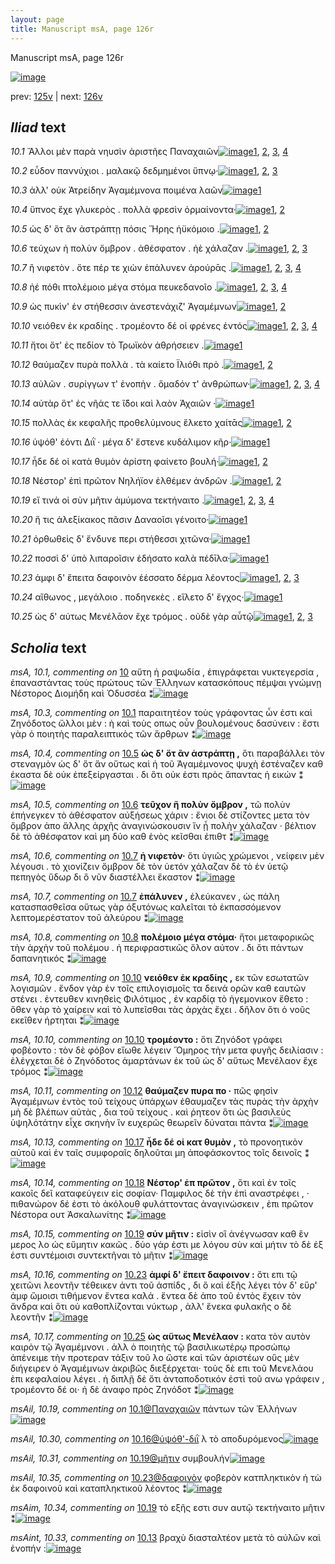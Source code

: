 ```yaml
---
layout: page
title: Manuscript msA, page 126r
---
```


Manuscript msA, page 126r

[![image](http://www.homermultitext.org/iipsrv?OBJ=IIP,1.0&FIF=/project/homer/pyramidal/deepzoom/hmt/vaimg/2017a/VA126RN_0298.tif&WID=100&CVT=JPEG)](http://www.homermultitext.org/ict2/?urn=urn:cite2:hmt:vaimg.2017a:VA126RN_0298)

prev:  [125v](../125v) | next:  [126v](../126v)

## *Iliad* text

*10.1* <a id="10.1"/> Ἄλλοι μὲν παρὰ νηυσὶν ἀριστῆες Παναχαιῶν[![image](http://www.homermultitext.org/iipsrv?OBJ=IIP,1.0&FIF=/project/homer/pyramidal/deepzoom/hmt/vaimg/2017a/VA126RN_0298.tif&RGN=0.1451,0.1833,0.4474,0.0654&WID=1000&CVT=JPEG)](http://www.homermultitext.org/ict2/?urn=urn:cite2:hmt:vaimg.2017a:VA126RN_0298@0.1451,0.1833,0.4474,0.0654)[1](#msA_10.2), [2](#msAil_10.19), [3](#msA_10.1), [4](#msA_10.3)

*10.2* <a id="10.2"/> εὗδον παννύχιοι . μαλακῷ δεδμημένοι ὕπνῳ·[![image](http://www.homermultitext.org/iipsrv?OBJ=IIP,1.0&FIF=/project/homer/pyramidal/deepzoom/hmt/vaimg/2017a/VA126RN_0298.tif&RGN=0.19,0.2206,0.435,0.0315&WID=1000&CVT=JPEG)](http://www.homermultitext.org/ict2/?urn=urn:cite2:hmt:vaimg.2017a:VA126RN_0298@0.19,0.2206,0.435,0.0315)[1](#msAil_10.21), [2](#msAil_10.20), [3](#msA_10.1)

*10.3* <a id="10.3"/> ἀλλ' οὐκ Ἀτρείδην Ἀγαμέμνονα ποιμένα λαῶν[![image](http://www.homermultitext.org/iipsrv?OBJ=IIP,1.0&FIF=/project/homer/pyramidal/deepzoom/hmt/vaimg/2017a/VA126RN_0298.tif&RGN=0.1802,0.2464,0.4114,0.0188&WID=1000&CVT=JPEG)](http://www.homermultitext.org/ict2/?urn=urn:cite2:hmt:vaimg.2017a:VA126RN_0298@0.1802,0.2464,0.4114,0.0188)[1](#msA_10.1)

*10.4* <a id="10.4"/> ὕπνος ἔχε γλυκερὸς . πολλὰ φρεσὶν ὁρμαίνοντα·[![image](http://www.homermultitext.org/iipsrv?OBJ=IIP,1.0&FIF=/project/homer/pyramidal/deepzoom/hmt/vaimg/2017a/VA126RN_0298.tif&RGN=0.183,0.2618,0.435,0.0285&WID=1000&CVT=JPEG)](http://www.homermultitext.org/ict2/?urn=urn:cite2:hmt:vaimg.2017a:VA126RN_0298@0.183,0.2618,0.435,0.0285)[1](#msA_10.1), [2](#msAil_10.22)

*10.5* <a id="10.5"/> ὡς δ' ὅτ ἂν ἀστράπτῃ πόσις Ἥρης ἠϋκόμοιο .[![image](http://www.homermultitext.org/iipsrv?OBJ=IIP,1.0&FIF=/project/homer/pyramidal/deepzoom/hmt/vaimg/2017a/VA126RN_0298.tif&RGN=0.1642,0.284,0.4404,0.0225&WID=1000&CVT=JPEG)](http://www.homermultitext.org/ict2/?urn=urn:cite2:hmt:vaimg.2017a:VA126RN_0298@0.1642,0.284,0.4404,0.0225)[1](#msA_10.4), [2](#msA_10.1)

*10.6* <a id="10.6"/> τεύχων ἠ πολὺν ὄμβρον . ἀθέσφατον . ἠὲ χάλαζαν .[![image](http://www.homermultitext.org/iipsrv?OBJ=IIP,1.0&FIF=/project/homer/pyramidal/deepzoom/hmt/vaimg/2017a/VA126RN_0298.tif&RGN=0.1822,0.3043,0.4434,0.0285&WID=1000&CVT=JPEG)](http://www.homermultitext.org/ict2/?urn=urn:cite2:hmt:vaimg.2017a:VA126RN_0298@0.1822,0.3043,0.4434,0.0285)[1](#msAint_10.32), [2](#msA_10.5), [3](#msA_10.1)

*10.7* <a id="10.7"/> ἢ νιφετὸν . ὅτε πέρ τε χιὼν ἐπάλυνεν ἀρούρᾱς .[![image](http://www.homermultitext.org/iipsrv?OBJ=IIP,1.0&FIF=/project/homer/pyramidal/deepzoom/hmt/vaimg/2017a/VA126RN_0298.tif&RGN=0.162,0.3203,0.455,0.0285&WID=1000&CVT=JPEG)](http://www.homermultitext.org/ict2/?urn=urn:cite2:hmt:vaimg.2017a:VA126RN_0298@0.162,0.3203,0.455,0.0285)[1](#msA_10.7), [2](#msAil_10.23), [3](#msA_10.6), [4](#msA_10.1)

*10.8* <a id="10.8"/> ἠέ πόθι πτολέμοιο μέγα στόμα πευκεδανοῖο .[![image](http://www.homermultitext.org/iipsrv?OBJ=IIP,1.0&FIF=/project/homer/pyramidal/deepzoom/hmt/vaimg/2017a/VA126RN_0298.tif&RGN=0.1732,0.3403,0.4264,0.0263&WID=1000&CVT=JPEG)](http://www.homermultitext.org/ict2/?urn=urn:cite2:hmt:vaimg.2017a:VA126RN_0298@0.1732,0.3403,0.4264,0.0263)[1](#msA_10.8), [2](#msAil_10.25), [3](#msAil_10.24), [4](#msA_10.1)

*10.9* <a id="10.9"/> ὡς πυκὶν' ἐν στήθεσσιν ἀνεστενάχιζ' Ἀγαμέμνων[![image](http://www.homermultitext.org/iipsrv?OBJ=IIP,1.0&FIF=/project/homer/pyramidal/deepzoom/hmt/vaimg/2017a/VA126RN_0298.tif&RGN=0.1762,0.3554,0.4505,0.0338&WID=1000&CVT=JPEG)](http://www.homermultitext.org/ict2/?urn=urn:cite2:hmt:vaimg.2017a:VA126RN_0298@0.1762,0.3554,0.4505,0.0338)[1](#msAil_10.26), [2](#msA_10.1)

*10.10* <a id="10.10"/> νειόθεν ἐκ κραδίης . τρομέοντο δέ οἱ φρένες ἐντός[![image](http://www.homermultitext.org/iipsrv?OBJ=IIP,1.0&FIF=/project/homer/pyramidal/deepzoom/hmt/vaimg/2017a/VA126RN_0298.tif&RGN=0.1592,0.3779,0.4675,0.0285&WID=1000&CVT=JPEG)](http://www.homermultitext.org/ict2/?urn=urn:cite2:hmt:vaimg.2017a:VA126RN_0298@0.1592,0.3779,0.4675,0.0285)[1](#msA_10.10), [2](#msA_10.9), [3](#msA_10.1), [4](#msAil_10.27)

*10.11* <a id="10.11"/> ἤτοι ὅτ' ἐς πεδίον τὸ Τρωϊκὸν ἀθρήσειεν .[![image](http://www.homermultitext.org/iipsrv?OBJ=IIP,1.0&FIF=/project/homer/pyramidal/deepzoom/hmt/vaimg/2017a/VA126RN_0298.tif&RGN=0.1622,0.3967,0.4194,0.0278&WID=1000&CVT=JPEG)](http://www.homermultitext.org/ict2/?urn=urn:cite2:hmt:vaimg.2017a:VA126RN_0298@0.1622,0.3967,0.4194,0.0278)[1](#msA_10.1)

*10.12* <a id="10.12"/> θαύμαζεν πυρὰ πολλὰ . τὰ καίετο Ϊλιόθι πρὸ .[![image](http://www.homermultitext.org/iipsrv?OBJ=IIP,1.0&FIF=/project/homer/pyramidal/deepzoom/hmt/vaimg/2017a/VA126RN_0298.tif&RGN=0.165,0.4171,0.446,0.0255&WID=1000&CVT=JPEG)](http://www.homermultitext.org/ict2/?urn=urn:cite2:hmt:vaimg.2017a:VA126RN_0298@0.165,0.4171,0.446,0.0255)[1](#msA_10.11), [2](#msA_10.1)

*10.13* <a id="10.13"/> αὐλῶν . συρίγγων τ' ἐνοπὴν . ὅμαδόν τ' ἀνθρώπων·[![image](http://www.homermultitext.org/iipsrv?OBJ=IIP,1.0&FIF=/project/homer/pyramidal/deepzoom/hmt/vaimg/2017a/VA126RN_0298.tif&RGN=0.1752,0.4328,0.4484,0.0278&WID=1000&CVT=JPEG)](http://www.homermultitext.org/ict2/?urn=urn:cite2:hmt:vaimg.2017a:VA126RN_0298@0.1752,0.4328,0.4484,0.0278)[1](#msA_10.12), [2](#msA_10.1), [3](#msAil_10.28), [4](#msAint_10.33)

*10.14* <a id="10.14"/> αὐτὰρ ὅτ' ἐς νῆάς τε ἴ̈δοι καὶ λαὸν Ἀχαιῶν ·[![image](http://www.homermultitext.org/iipsrv?OBJ=IIP,1.0&FIF=/project/homer/pyramidal/deepzoom/hmt/vaimg/2017a/VA126RN_0298.tif&RGN=0.167,0.4531,0.446,0.0255&WID=1000&CVT=JPEG)](http://www.homermultitext.org/ict2/?urn=urn:cite2:hmt:vaimg.2017a:VA126RN_0298@0.167,0.4531,0.446,0.0255)[1](#msA_10.1)

*10.15* <a id="10.15"/> πολλὰς ἐκ κεφαλῆς προθελύμνους ἕλκετο χαίτᾱς[![image](http://www.homermultitext.org/iipsrv?OBJ=IIP,1.0&FIF=/project/homer/pyramidal/deepzoom/hmt/vaimg/2017a/VA126RN_0298.tif&RGN=0.1632,0.4726,0.4595,0.0255&WID=1000&CVT=JPEG)](http://www.homermultitext.org/ict2/?urn=urn:cite2:hmt:vaimg.2017a:VA126RN_0298@0.1632,0.4726,0.4595,0.0255)[1](#msAil_10.29), [2](#msA_10.1)

*10.16* <a id="10.16"/> ὑψόθ' ἐόντι Διῒ · μέγα δ' ἔστενε κυδάλιμον κῆρ·[![image](http://www.homermultitext.org/iipsrv?OBJ=IIP,1.0&FIF=/project/homer/pyramidal/deepzoom/hmt/vaimg/2017a/VA126RN_0298.tif&RGN=0.164,0.4921,0.446,0.0255&WID=1000&CVT=JPEG)](http://www.homermultitext.org/ict2/?urn=urn:cite2:hmt:vaimg.2017a:VA126RN_0298@0.164,0.4921,0.446,0.0255)[1](#msA_10.1)

*10.17* <a id="10.17"/> ἧδε δέ οἱ κατὰ θυμὸν ἀρίστη φαίνετο βουλή·[![image](http://www.homermultitext.org/iipsrv?OBJ=IIP,1.0&FIF=/project/homer/pyramidal/deepzoom/hmt/vaimg/2017a/VA126RN_0298.tif&RGN=0.176,0.5105,0.396,0.027&WID=1000&CVT=JPEG)](http://www.homermultitext.org/ict2/?urn=urn:cite2:hmt:vaimg.2017a:VA126RN_0298@0.176,0.5105,0.396,0.027)[1](#msA_10.13), [2](#msA_10.1)

*10.18* <a id="10.18"/> Νέστορ' ἐπὶ πρῶτον Νηλήϊον ἐλθέμεν ἀνδρῶν .[![image](http://www.homermultitext.org/iipsrv?OBJ=IIP,1.0&FIF=/project/homer/pyramidal/deepzoom/hmt/vaimg/2017a/VA126RN_0298.tif&RGN=0.166,0.5319,0.446,0.0255&WID=1000&CVT=JPEG)](http://www.homermultitext.org/ict2/?urn=urn:cite2:hmt:vaimg.2017a:VA126RN_0298@0.166,0.5319,0.446,0.0255)[1](#msA_10.14), [2](#msA_10.1)

*10.19* <a id="10.19"/> εἴ τινά οἱ σὺν μῆτιν ἀμύμονα τεκτήναιτο .[![image](http://www.homermultitext.org/iipsrv?OBJ=IIP,1.0&FIF=/project/homer/pyramidal/deepzoom/hmt/vaimg/2017a/VA126RN_0298.tif&RGN=0.1672,0.55,0.4134,0.027&WID=1000&CVT=JPEG)](http://www.homermultitext.org/ict2/?urn=urn:cite2:hmt:vaimg.2017a:VA126RN_0298@0.1672,0.55,0.4134,0.027)[1](#msA_10.15), [2](#msAim_10.34), [3](#msA_10.1), [4](#msAil_10.31)

*10.20* <a id="10.20"/> ἥ τις ἀλεξίκακος πᾶσιν Δαναοῖσι γένοιτο·[![image](http://www.homermultitext.org/iipsrv?OBJ=IIP,1.0&FIF=/project/homer/pyramidal/deepzoom/hmt/vaimg/2017a/VA126RN_0298.tif&RGN=0.16,0.5694,0.446,0.0255&WID=1000&CVT=JPEG)](http://www.homermultitext.org/ict2/?urn=urn:cite2:hmt:vaimg.2017a:VA126RN_0298@0.16,0.5694,0.446,0.0255)[1](#msA_10.1)

*10.21* <a id="10.21"/> ὀρθωθεὶς δ' ἔνδυνε περι στήθεσσι χιτῶνα·[![image](http://www.homermultitext.org/iipsrv?OBJ=IIP,1.0&FIF=/project/homer/pyramidal/deepzoom/hmt/vaimg/2017a/VA126RN_0298.tif&RGN=0.1732,0.5875,0.4074,0.027&WID=1000&CVT=JPEG)](http://www.homermultitext.org/ict2/?urn=urn:cite2:hmt:vaimg.2017a:VA126RN_0298@0.1732,0.5875,0.4074,0.027)[1](#msA_10.1)

*10.22* <a id="10.22"/> ποσσὶ δ' ὑπὸ λιπαροῖσιν ἐδήσατο καλὰ πέδῑλα·[![image](http://www.homermultitext.org/iipsrv?OBJ=IIP,1.0&FIF=/project/homer/pyramidal/deepzoom/hmt/vaimg/2017a/VA126RN_0298.tif&RGN=0.157,0.6077,0.446,0.0255&WID=1000&CVT=JPEG)](http://www.homermultitext.org/ict2/?urn=urn:cite2:hmt:vaimg.2017a:VA126RN_0298@0.157,0.6077,0.446,0.0255)[1](#msA_10.1)

*10.23* <a id="10.23"/> ἀμφι δ' ἔπειτα δαφοινὸν ἑέσσατο δέρμα λέοντος[![image](http://www.homermultitext.org/iipsrv?OBJ=IIP,1.0&FIF=/project/homer/pyramidal/deepzoom/hmt/vaimg/2017a/VA126RN_0298.tif&RGN=0.1642,0.6251,0.4434,0.0255&WID=1000&CVT=JPEG)](http://www.homermultitext.org/ict2/?urn=urn:cite2:hmt:vaimg.2017a:VA126RN_0298@0.1642,0.6251,0.4434,0.0255)[1](#msA_10.16), [2](#msAil_10.35), [3](#msA_10.1)

*10.24* <a id="10.24"/> αἴθωνος , μεγάλοιο . ποδηνεκὲς . εἵλετο δ' ἔγχος·[![image](http://www.homermultitext.org/iipsrv?OBJ=IIP,1.0&FIF=/project/homer/pyramidal/deepzoom/hmt/vaimg/2017a/VA126RN_0298.tif&RGN=0.157,0.6452,0.446,0.0255&WID=1000&CVT=JPEG)](http://www.homermultitext.org/ict2/?urn=urn:cite2:hmt:vaimg.2017a:VA126RN_0298@0.157,0.6452,0.446,0.0255)[1](#msA_10.1)

*10.25* <a id="10.25"/> ὡς δ' αύτως Μενέλᾱον ἔχε τρόμος . οὐδὲ γὰρ αὖτῷ[![image](http://www.homermultitext.org/iipsrv?OBJ=IIP,1.0&FIF=/project/homer/pyramidal/deepzoom/hmt/vaimg/2017a/VA126RN_0298.tif&RGN=0.1642,0.6627,0.4444,0.0301&WID=1000&CVT=JPEG)](http://www.homermultitext.org/ict2/?urn=urn:cite2:hmt:vaimg.2017a:VA126RN_0298@0.1642,0.6627,0.4444,0.0301)[1](#msA_10.18), [2](#msA_10.1), [3](#msA_10.17)

## *Scholia* text

*msA, 10.1, commenting on* [10](#10)  <a id="msA_10.1"/> αὔτη ἡ ραψωδία , ἐπιγράφεται νυκτεγερσία , ἐπαναστάντας τοὺς πρώτους τῶν Ἑλληνων κατασκόπους πέμψαι γνώμνῃ Νέστορος Διομήδη καὶ Ὀδυσσέα ⁑[![image](http://www.homermultitext.org/iipsrv?OBJ=IIP,1.0&FIF=/project/homer/pyramidal/deepzoom/hmt/vaimg/2017a/VA126RN_0298.tif&RGN=0.1549,0.0848,0.6579,0.0369&WID=1000&CVT=JPEG)](http://www.homermultitext.org/ict2/?urn=urn:cite2:hmt:vaimg.2017a:VA126RN_0298@0.1549,0.0848,0.6579,0.0369)

*msA, 10.3, commenting on* [10.1](#10.1)  <a id="msA_10.3"/> παραιτητέον τοὺς γράφοντας ὦν ἐστι καὶ Ζηνόδοτος ὤλλοι μὲν : ὴ καὶ τοὺς oπως οὖν βουλομένους δασύνειν : ἔστι γὰρ ὁ ποιητὴς παραλειπτικὸς τῶν ἄρθρων ⁑[![image](http://www.homermultitext.org/iipsrv?OBJ=IIP,1.0&FIF=/project/homer/pyramidal/deepzoom/hmt/vaimg/2017a/VA126RN_0298.tif&RGN=0.6067,0.1633,0.2168,0.0575&WID=1000&CVT=JPEG)](http://www.homermultitext.org/ict2/?urn=urn:cite2:hmt:vaimg.2017a:VA126RN_0298@0.6067,0.1633,0.2168,0.0575)

*msA, 10.4, commenting on* [10.5](#10.5)  <a id="msA_10.4"/> **ὡς δ' ὅτ ἂν ἀστράπτῃ ,** ὅτι παραβάλλει τὸν στεναγμὸν ὡς δ' ὅτ ἄν οὕτως καὶ ἡ τοῦ Ἀγαμέμνονος ψυχὴ ἐστέναζεν καθ έκαστα δὲ οὐκ ἐπεξείργασται . δι ὅτι οὐκ ἐστι πρὸς ἅπαντας ἡ εικών ⁑[![image](http://www.homermultitext.org/iipsrv?OBJ=IIP,1.0&FIF=/project/homer/pyramidal/deepzoom/hmt/vaimg/2017a/VA126RN_0298.tif&RGN=0.6086,0.2179,0.2102,0.0872&WID=1000&CVT=JPEG)](http://www.homermultitext.org/ict2/?urn=urn:cite2:hmt:vaimg.2017a:VA126RN_0298@0.6086,0.2179,0.2102,0.0872)

*msA, 10.5, commenting on* [10.6](#10.6)  <a id="msA_10.5"/> **τεῦχον ἢ πολὺν ὄμβρον ,** τῶ πολὺν ἐπήνεγκεν τὸ ἀθέσφατον αὐξήσεως χάριν : ἔνιοι δὲ στίζοντες μετα τὸν ὄμβρον ἀπο ἄλλης ἀρχῆς ἀναγινώσκουσιν ἵν ᾗ πολὴν χάλαζαν · βέλτιον δὲ τὸ ἀθέσφατον καὶ μη δύο καθ ἑνὸς κεῖσθαι ἐπιθτ ⁑[![image](http://www.homermultitext.org/iipsrv?OBJ=IIP,1.0&FIF=/project/homer/pyramidal/deepzoom/hmt/vaimg/2017a/VA126RN_0298.tif&RGN=0.6136,0.293,0.2102,0.0939&WID=1000&CVT=JPEG)](http://www.homermultitext.org/ict2/?urn=urn:cite2:hmt:vaimg.2017a:VA126RN_0298@0.6136,0.293,0.2102,0.0939)

*msA, 10.6, commenting on* [10.7](#10.7)  <a id="msA_10.6"/> **ἠ νιφετὸν·** ὅτι ὑγιῶς χρώμενοι , νείφειν μὲν λέγουσι . τὸ χιονίζειν ὄμβρον δὲ τὸν ὑετόν χάλαζαν δὲ τὸ ἐν ὑετῷ πεπηγὸς ὕδωρ δι ὃ νῦν διαστέλλει ἕκαστον ⁑[![image](http://www.homermultitext.org/iipsrv?OBJ=IIP,1.0&FIF=/project/homer/pyramidal/deepzoom/hmt/vaimg/2017a/VA126RN_0298.tif&RGN=0.6188,0.3759,0.2078,0.0681&WID=1000&CVT=JPEG)](http://www.homermultitext.org/ict2/?urn=urn:cite2:hmt:vaimg.2017a:VA126RN_0298@0.6188,0.3759,0.2078,0.0681)

*msA, 10.7, commenting on* [10.7](#10.7)  <a id="msA_10.7"/> **ἐπάλυνεν ,** ἐλεύκανεν , ὡς πάλη κατασπασθεῖσα οὕτως γὰρ ὀξυτόνως καλεῖται τὸ ἐκπασσόμενον λεπτομερέστατον τοῦ ἀλεύρου ⁑[![image](http://www.homermultitext.org/iipsrv?OBJ=IIP,1.0&FIF=/project/homer/pyramidal/deepzoom/hmt/vaimg/2017a/VA126RN_0298.tif&RGN=0.6146,0.438,0.1982,0.0654&WID=1000&CVT=JPEG)](http://www.homermultitext.org/ict2/?urn=urn:cite2:hmt:vaimg.2017a:VA126RN_0298@0.6146,0.438,0.1982,0.0654)

*msA, 10.8, commenting on* [10.8](#10.8)  <a id="msA_10.8"/> **πολέμοιο μέγα στόμα·** ἥτοι μεταφορικῶς τὴν ἀρχὴν τοῦ πολέμου . ἡ περιφραστικῶς ὅλον αὐτον . δι ὅτι πάντων δαπανητικός ⁑[![image](http://www.homermultitext.org/iipsrv?OBJ=IIP,1.0&FIF=/project/homer/pyramidal/deepzoom/hmt/vaimg/2017a/VA126RN_0298.tif&RGN=0.5996,0.4921,0.2142,0.0654&WID=1000&CVT=JPEG)](http://www.homermultitext.org/ict2/?urn=urn:cite2:hmt:vaimg.2017a:VA126RN_0298@0.5996,0.4921,0.2142,0.0654)

*msA, 10.9, commenting on* [10.10](#10.10)  <a id="msA_10.9"/> **νειόθεν ἐκ κραδίης ,** εκ τῶν εσωτατῶν λογισμῶν . ἔνδον γὰρ ἐν τοῖς επιλογισμοῖς τα δεινά ορῶν καθ εαυτῶν στένει . ἐντευθεν κινηθεὶς Φιλότιμος , ἐν καρδίᾳ τὸ ἡγεμονικoν ἔθετο : ὅθεν γὰρ τὸ χαίρειν καὶ τὸ λυπεῖσθαι τὰς ἀρχὰς ἔχει . δῆλον ὅτι ὁ νοῦς εκεῖθεν ήρτηται ⁑[![image](http://www.homermultitext.org/iipsrv?OBJ=IIP,1.0&FIF=/project/homer/pyramidal/deepzoom/hmt/vaimg/2017a/VA126RN_0298.tif&RGN=0.5926,0.5537,0.2202,0.0841&WID=1000&CVT=JPEG)](http://www.homermultitext.org/ict2/?urn=urn:cite2:hmt:vaimg.2017a:VA126RN_0298@0.5926,0.5537,0.2202,0.0841)

*msA, 10.10, commenting on* [10.10](#10.10)  <a id="msA_10.10"/> **τρομέοντο :** ὅτι Ζηνόδοτ γράφει φοβέοντο : τὸν δὲ φόβον εἴωθε λέγειν Ὅμηρος τὴν μετα φυγῆς δειλίασιν : ἐλέγχεται δὲ ὁ Ζηνόδοτος ἁμαρτάνων ἐκ τοῦ ὡς δ' αὕτως Μενέλαον ἔχε τρόμος ⁑[![image](http://www.homermultitext.org/iipsrv?OBJ=IIP,1.0&FIF=/project/homer/pyramidal/deepzoom/hmt/vaimg/2017a/VA126RN_0298.tif&RGN=0.5986,0.6289,0.2162,0.0631&WID=1000&CVT=JPEG)](http://www.homermultitext.org/ict2/?urn=urn:cite2:hmt:vaimg.2017a:VA126RN_0298@0.5986,0.6289,0.2162,0.0631)

*msA, 10.11, commenting on* [10.12](#10.12)  <a id="msA_10.11"/> **θαύμαζεν πυρα πο ·** πῶς φησὶν Ἀγαμέμνων ἐντὸς τοῦ τείχους ὑπάρχων ἐθαυμαζεν τὰς πυρὰς τὴν ἀρχὴν μὴ δὲ βλέπων αὐτὰς , δια τοῦ τείχους . καὶ ῥητεον ὅτι ὡς βασιλεὺς ὑψηλότάτην εἶχε σκηνὴν ἵν ευχερῶς θεωρεῖν δύναται πάντα ⁑[![image](http://www.homermultitext.org/iipsrv?OBJ=IIP,1.0&FIF=/project/homer/pyramidal/deepzoom/hmt/vaimg/2017a/VA126RN_0298.tif&RGN=0.1562,0.6773,0.6569,0.052&WID=1000&CVT=JPEG)](http://www.homermultitext.org/ict2/?urn=urn:cite2:hmt:vaimg.2017a:VA126RN_0298@0.1562,0.6773,0.6569,0.052)

*msA, 10.13, commenting on* [10.17](#10.17)  <a id="msA_10.13"/> **ἧδε δέ οἱ κατ θυμὸν ,** τὸ προνοητικὸν αὐτοῦ καὶ ἐν ταῖς συμφοραῖς δηλοῦται μη ἀποφάσκοντος τοῖς δεινοῖς ⁑[![image](http://www.homermultitext.org/iipsrv?OBJ=IIP,1.0&FIF=/project/homer/pyramidal/deepzoom/hmt/vaimg/2017a/VA126RN_0298.tif&RGN=0.2551,0.7417,0.5405,0.0238&WID=1000&CVT=JPEG)](http://www.homermultitext.org/ict2/?urn=urn:cite2:hmt:vaimg.2017a:VA126RN_0298@0.2551,0.7417,0.5405,0.0238)

*msA, 10.14, commenting on* [10.18](#10.18)  <a id="msA_10.14"/> **Νέστορ' ἐπ πρῶτον ,** ὅτι καὶ ἐν τοῖς κακοῖς δεῖ καταφεύγειν εἰς σοφίαν· Παμφιλος δὲ τὴν ἐπὶ αναστρέφει , · πιθανώρον δέ ἐστι τὸ ἀκόλουθ φυλάττοντας ἀναγινώσκειν , ἐπι πρῶτον Νέστορα ουτ Ἀσκαλωνίτης ⁑[![image](http://www.homermultitext.org/iipsrv?OBJ=IIP,1.0&FIF=/project/homer/pyramidal/deepzoom/hmt/vaimg/2017a/VA126RN_0298.tif&RGN=0.1443,0.753,0.668,0.0339&WID=1000&CVT=JPEG)](http://www.homermultitext.org/ict2/?urn=urn:cite2:hmt:vaimg.2017a:VA126RN_0298@0.1443,0.753,0.668,0.0339)

*msA, 10.15, commenting on* [10.19](#10.19)  <a id="msA_10.15"/> **σύν μῆτιν :** εἰσὶν οἳ ἀνέγνωσαν καθ ἓν μερος λο ὡς εὔμητιν κακῶς . δύο γάρ ἐστι με λόγου σὺν καὶ μήτιν τὸ δὲ ἐξ ἐστι συντέμοισι συντεκτῆναι τὸ μῆτιν ⁑[![image](http://www.homermultitext.org/iipsrv?OBJ=IIP,1.0&FIF=/project/homer/pyramidal/deepzoom/hmt/vaimg/2017a/VA126RN_0298.tif&RGN=0.153,0.7704,0.6635,0.0276&WID=1000&CVT=JPEG)](http://www.homermultitext.org/ict2/?urn=urn:cite2:hmt:vaimg.2017a:VA126RN_0298@0.153,0.7704,0.6635,0.0276)

*msA, 10.16, commenting on* [10.23](#10.23)  <a id="msA_10.16"/> **ἀμφί δ' ἔπειτ δαφοινον :** ὅτι επι τῷ χειτῶνι λεοντῆν τέθεικεν ἀντι τοῦ ἀσπίδς , δι ὃ καὶ ἑξῆς λέγει τόν δ' εὕρ' ἀμφ ὥμοισι τιθήμενον ἔντεα καλά . ἔντεα δὲ ἀπο τοῦ ἐντὸς ἔχειν τὸν ἄνδρα καὶ ὅτι οὐ καθοπλίζονται νύκτωρ , ἀλλ' ἕνεκα φυλακῆς ο δὲ λεοντῆν ⁑[![image](http://www.homermultitext.org/iipsrv?OBJ=IIP,1.0&FIF=/project/homer/pyramidal/deepzoom/hmt/vaimg/2017a/VA126RN_0298.tif&RGN=0.1513,0.7832,0.6685,0.0336&WID=1000&CVT=JPEG)](http://www.homermultitext.org/ict2/?urn=urn:cite2:hmt:vaimg.2017a:VA126RN_0298@0.1513,0.7832,0.6685,0.0336)

*msA, 10.17, commenting on* [10.25](#10.25)  <a id="msA_10.17"/> **ὡς αὕτως Μενέλαον :** κατα τὸν αυτὸν καιρὸν τῷ Ἀγαμέμνονι . ἀλλ ὁ ποιητὴς τῷ βασιλικωτέρῳ προσώπῳ ἀπένειμε τὴν προτεραν τάξιν τοῦ λο ὥστε καὶ τῶν ἀριστέων οὓς μὲν διήγειρεν ὁ Ἀγαμέμνων ἀκριβῶς διεξέρχεται· τοὺς δὲ επι τοῦ Μενελάου ἐπι κεφαλαίου λέγει . ἡ διπλῇ δέ ὅτι ἀνταποδοτικόν ἐστὶ τοῦ ανω γράφειν , τρομέοντο δέ οι· ἡ δὲ ἀναφο πρὸς Ζηνόδοτ ⁑[![image](http://www.homermultitext.org/iipsrv?OBJ=IIP,1.0&FIF=/project/homer/pyramidal/deepzoom/hmt/vaimg/2017a/VA126RN_0298.tif&RGN=0.1552,0.7964,0.6677,0.0503&WID=1000&CVT=JPEG)](http://www.homermultitext.org/ict2/?urn=urn:cite2:hmt:vaimg.2017a:VA126RN_0298@0.1552,0.7964,0.6677,0.0503)

*msAil, 10.19, commenting on* [10.1@Παναχαιῶν](#10.1@Παναχαιῶν)  <a id="msAil_10.19"/> πάντων τῶν Ἑλλήνων[![image](http://www.homermultitext.org/iipsrv?OBJ=IIP,1.0&FIF=/project/homer/pyramidal/deepzoom/hmt/vaimg/2017a/VA126RN_0298.tif&RGN=0.4715,0.1998,0.1121,0.0188&WID=1000&CVT=JPEG)](http://www.homermultitext.org/ict2/?urn=urn:cite2:hmt:vaimg.2017a:VA126RN_0298@0.4715,0.1998,0.1121,0.0188)

*msAil, 10.30, commenting on* [10.16@ὑψόθ'-διῒ](#10.16@ὑψόθ'-διῒ)  <a id="msAil_10.30"/> λ τὸ αποδυρόμενος[![image](http://www.homermultitext.org/iipsrv?OBJ=IIP,1.0&FIF=/project/homer/pyramidal/deepzoom/hmt/vaimg/2017a/VA126RN_0298.tif&RGN=0.2382,0.4853,0.1021,0.0173&WID=1000&CVT=JPEG)](http://www.homermultitext.org/ict2/?urn=urn:cite2:hmt:vaimg.2017a:VA126RN_0298@0.2382,0.4853,0.1021,0.0173)

*msAil, 10.31, commenting on* [10.19@μῆτιν](#10.19@μῆτιν)  <a id="msAil_10.31"/> συμβουλήν[![image](http://www.homermultitext.org/iipsrv?OBJ=IIP,1.0&FIF=/project/homer/pyramidal/deepzoom/hmt/vaimg/2017a/VA126RN_0298.tif&RGN=0.3083,0.5455,0.045,0.015&WID=1000&CVT=JPEG)](http://www.homermultitext.org/ict2/?urn=urn:cite2:hmt:vaimg.2017a:VA126RN_0298@0.3083,0.5455,0.045,0.015)

*msAil, 10.35, commenting on* [10.23@δαφοινὸν](#10.23@δαφοινὸν)  <a id="msAil_10.35"/> φοβερὸν κατπληκτικὸν ἡ τὼ ἐκ δαφοινοῦ καὶ καταπληκτικοῦ λέοντος ⁑[![image](http://www.homermultitext.org/iipsrv?OBJ=IIP,1.0&FIF=/project/homer/pyramidal/deepzoom/hmt/vaimg/2017a/VA126RN_0298.tif&RGN=0.3213,0.6198,0.2573,0.0188&WID=1000&CVT=JPEG)](http://www.homermultitext.org/ict2/?urn=urn:cite2:hmt:vaimg.2017a:VA126RN_0298@0.3213,0.6198,0.2573,0.0188)

*msAim, 10.34, commenting on* [10.19](#10.19)  <a id="msAim_10.34"/> τὸ εξῆς εστι συν αυτῷ τεκτήναιτο μῆτιν ⁑[![image](http://www.homermultitext.org/iipsrv?OBJ=IIP,1.0&FIF=/project/homer/pyramidal/deepzoom/hmt/vaimg/2017a/VA126RN_0298.tif&RGN=0.5656,0.553,0.043,0.0413&WID=1000&CVT=JPEG)](http://www.homermultitext.org/ict2/?urn=urn:cite2:hmt:vaimg.2017a:VA126RN_0298@0.5656,0.553,0.043,0.0413)

*msAint, 10.33, commenting on* [10.13](#10.13)  <a id="msAint_10.33"/> βραχὺ διασταλτέον μετὰ τὸ αὐλῶν καὶ ἐνοπήν :[![image](http://www.homermultitext.org/iipsrv?OBJ=IIP,1.0&FIF=/project/homer/pyramidal/deepzoom/hmt/vaimg/2017a/VA126RN_0298.tif&RGN=0.1031,0.4358,0.0821,0.0413&WID=1000&CVT=JPEG)](http://www.homermultitext.org/ict2/?urn=urn:cite2:hmt:vaimg.2017a:VA126RN_0298@0.1031,0.4358,0.0821,0.0413)